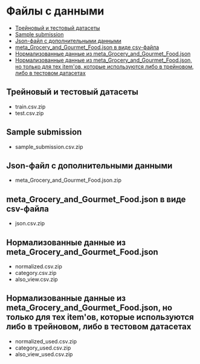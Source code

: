# Файлы с данными


<!-- vim-markdown-toc Redcarpet -->

* [Трейновый и тестовый датасеты](#трейновый-и-тестовый-датасеты)
* [Sample submission](#sample-submission)
* [Json-файл с дополнительными данными](#json-файл-с-дополнительными-данными)
* [meta_Grocery_and_Gourmet_Food.json в виде csv-файла](#meta_grocery_and_gourmet_food-json-в-виде-csv-файла)
* [Нормализованные данные из meta_Grocery_and_Gourmet_Food.json](#нормализованные-данные-из-meta_grocery_and_gourmet_food-json)
* [Нормализованные данные из meta_Grocery_and_Gourmet_Food.json, но только для тех item'ов, которые используются либо в трейновом, либо в тестовом датасетах](#нормализованные-данные-из-meta_grocery_and_gourmet_food-json-но-только-для-тех-item-39-ов-которые-используются-либо-в-трейновом-либо-в-тестовом-датасетах)

<!-- vim-markdown-toc -->

## Трейновый и тестовый датасеты

- train.csv.zip
- test.csv.zip

## Sample submission

- sample_submission.csv.zip

## Json-файл с дополнительными данными

- meta_Grocery_and_Gourmet_Food.json.zip

## meta_Grocery_and_Gourmet_Food.json в виде csv-файла

- json.csv.zip

## Нормализованные данные из meta_Grocery_and_Gourmet_Food.json

- normalized.csv.zip
- category.csv.zip
- also_view.csv.zip

## Нормализованные данные из meta_Grocery_and_Gourmet_Food.json, но только для тех item'ов, которые используются либо в трейновом, либо в тестовом датасетах

- normalized_used.csv.zip
- category_used.csv.zip
- also_view_used.csv.zip




